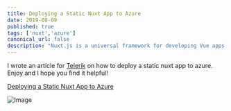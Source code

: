 ```yaml
---
title: Deploying a Static Nuxt App to Azure
date: 2019-08-09
published: true
tags: ['nuxt','azure']
canonical_url: false
description: "Nuxt.js is a universal framework for developing Vue apps. Learn about Nuxt and how to easily deploy a static Nuxt application to Azure with Azure App Services."
---
```


I wrote an article for [Telerik](https://www.telerik.com/blogs) on how to deploy a static nuxt app to azure.  
Enjoy and I hope you find it helpful!


[Deploying a Static Nuxt App to Azure](https://www.telerik.com/blogs/deploying-a-static-nuxt-app-to-azure)

![Image](https://d585tldpucybw.cloudfront.net/sfimages/default-source/default-album/vue_870x2208d7dbbaf42744f308a128409940b4039.png?sfvrsn=fe5e567d_1)